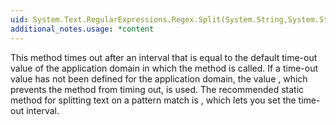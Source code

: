 ```yaml
---
uid: System.Text.RegularExpressions.Regex.Split(System.String,System.String)
additional_notes.usage: *content
---
```


<p>This method times out after an interval that is equal to the default time-out value of the application domain in which the method is called. If a time-out value has not been defined for the application domain, the value <xref href="System.Text.RegularExpressions.Regex.InfiniteMatchTimeout"></xref>, which prevents the method from timing out, is used. The recommended static method for splitting text on a pattern match is <xref href="System.Text.RegularExpressions.Regex.Split(System.String,System.String,System.Text.RegularExpressions.RegexOptions,System.TimeSpan)"></xref>, which lets you set the time-out interval.</p>


